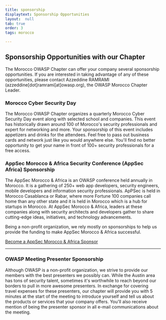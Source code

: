 ```yaml
---
title: sponsorship
displaytext: Sponsorship Opportunities
layout:  null
tab: true
order: 3
tags: morocco

---
```


## Sponsorship Opportunities with our Chapter ##

The Morocco OWASP Chapter can offer your company several sponsorship opportunities. If you are interested in taking advantage of any of these opportunities, please contact Azzeddine RAMRAMI (azzeddine[dot]ramrami[at]owasp.org), the OWASP Morocco Chapter Leader. 

### Morocco Cyber Security Day ### 

The Morocco OWASP Chapter organizes a quarterly Morocco Cyber Security Day event along with selected school and companies. This event has historically drawn around 100 of Morocco's security professionals and expert for networking and more. Your sponsorship of this event includes appetizers and drinks for the attendees.  Feel free to pass out business cards and network just like you would anywhere else. You'll find no better opportunity to get your name in front of 100+ security professionals for a free access.

### AppSec Morocco & Africa Security Conference (AppSec Africa) Sponsorship ### 

The AppSec Morocco & Africa is an OWASP conference held annually in Morocco. It is a gathering of 250+ web app developers, security engineers, mobile developers and information security professionals. ApPSec is held in Morocco Casablanca or Rabar, where more Fortune 100 companies call home than any other state and it is held in Morocco which is a hub for startups in Morocco. At AppSec Morocco & Africa, leaders at these companies along with security architects and developers gather to share cutting-edge ideas, initiatives, and technology advancements.

Being a non-profit organization, we rely mostly on sponsorships to help us provide the funding to make AppSec Morocco & Africa successful.

[Become a AppSec Morocco & Africa Sponsor](https://2020.appsecmorocco.org/)

<hr/>

### OWASP Meeting Presenter Sponsorship ### 

Although OWASP is a non-profit organization, we strive to provide our members with the best presenters we possibly can. While the Austin area has tons of security talent, sometimes it's worthwhile to reach beyond our borders to pull in more awesome presenters. In exchange for covering travel expenses for these presenters, our chapter will provide you with 5 minutes at the start of the meeting to introduce yourself and tell us about the products or services that your company offers. You'll also receive mention of being the presenter sponsor in all e-mail communications about the meeting. 
